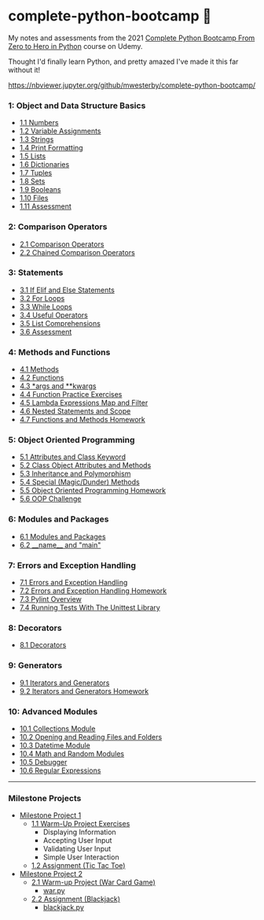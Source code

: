 # complete-python-bootcamp 🐍

My notes and assessments from the 2021 [Complete Python Bootcamp From Zero to Hero in Python](https://www.udemy.com/course/complete-python-bootcamp/) course on Udemy.

Thought I'd finally learn Python, and pretty amazed I've made it this far without it!

https://nbviewer.jupyter.org/github/mwesterby/complete-python-bootcamp/

### 1: Object and Data Structure Basics
- [1.1 Numbers](/01:%20Objects%20and%20Data%20Structure%20Basics/1.1%20Numbers.ipynb)
- [1.2 Variable Assignments](/01:%20Objects%20and%20Data%20Structure%20Basics//1.2%20Variable%20Assignments.ipynb)
- [1.3 Strings](/01:%20Objects%20and%20Data%20Structure%20Basics/1.3%20Strings.ipynb)
- [1.4 Print Formatting](/01:%20Objects%20and%20Data%20Structure%20Basics/1.4%20Print%20Formatting.ipynb)
- [1.5 Lists](/01:%20Objects%20and%20Data%20Structure%20Basics/1.5%20Lists.ipynb)
- [1.6 Dictionaries](/01:%20Objects%20and%20Data%20Structure%20Basics/1.6%20Dictionaries.ipynb)
- [1.7 Tuples](/01:%20Objects%20and%20Data%20Structure%20Basics/1.7%20Tuples.ipynb)
- [1.8 Sets](/01:%20Objects%20and%20Data%20Structure%20Basics/1.8%20Sets.ipynb)
- [1.9 Booleans](/01:%20Objects%20and%20Data%20Structure%20Basics/1.9%20Booleans.ipynb)
- [1.10 Files](/01:%20Objects%20and%20Data%20Structure%20Basics/1.10%20Files.ipynb)
- [1.11 Assessment](/01:%20Objects%20and%20Data%20Structure%20Basics/1.11%20Objects%20and%20Data%20Structures%20Assessment%20Test.ipynb)

### 2: Comparison Operators
- [2.1 Comparison Operators](/02:%20Comparison%20Operators/2.1%20Comparison%20Operators.ipynb)
- [2.2 Chained Comparison Operators](/02:%20Comparison%20Operators/2.2%20Chained%20Comparison%20Operators.ipynb)

### 3: Statements
- [3.1 If Elif and Else Statements](/03:%20Statements/3.1%20If%20Elif%20and%20Else%20Statements.ipynb)
- [3.2 For Loops](/03:%20Statements/3.2%20For%20Loops.ipynb)
- [3.3 While Loops](/03:%20Statements/3.3%20While%20Loops.ipynb)
- [3.4 Useful Operators](/03:%20Statements/3.4%20Useful%20Operators.ipynb)
- [3.5 List Comprehensions](/03:%20Statements/3.5%20List%20Comprehensions.ipynb)
- [3.6 Assessment](/03:%20Statements/3.6%20Statements%20Assessment%20Test.ipynb)

### 4: Methods and Functions
- [4.1 Methods](/04:%20Methods%20and%20Functions/4.1%20Methods.ipynb)
- [4.2 Functions](/04:%20Methods%20and%20Functions/4.2%20Functions.ipynb)
- [4.3 *args and **kwargs](/04:%20Methods%20and%20Functions/4.3%20args%20and%20kwargs.ipynb)
- [4.4 Function Practice Exercises](/04:%20Methods%20and%20Functions/4.4%20Function%20Practice%20Exercises.ipynb)
- [4.5 Lambda Expressions Map and Filter](/04:%20Methods%20and%20Functions/4.5%20Lambda%20Expressions%20Map%20and%20Filter.ipynb)
- [4.6 Nested Statements and Scope](/04:%20Methods%20and%20Functions/4.6%20Nested%20Statements%20and%20Scope.ipynb)
- [4.7 Functions and Methods Homework](/04:%20Methods%20and%20Functions/4.7%20Functions%20and%20Methods%20Homework.ipynb)

### 5: Object Oriented Programming
- [5.1 Attributes and Class Keyword](/05:%20Object%20Oriented%20Programming/5.1%20Attributes%20and%20Class%20Keyword.ipynb)
- [5.2 Class Object Attributes and Methods](/05:%20Object%20Oriented%20Programming/5.2%20Class%20Object%20Attributes%20and%20Methods.ipynb)
- [5.3 Inheritance and Polymorphism](/05:%20Object%20Oriented%20Programming/5.3%20Inheritance%20and%20Polymorphism.ipynb)
- [5.4 Special (Magic/Dunder) Methods](/05:%20Object%20Oriented%20Programming/5.4%20Special%20(Magic%20or%20Dunder)%20Methods.ipynb)
- [5.5 Object Oriented Programming Homework](/05:%20Object%20Oriented%20Programming/5.5%20Object%20Oriented%20Programming%20Homework.ipynb)
- [5.6 OOP Challenge](/05:%20Object%20Oriented%20Programming/5.6%20OOP%20Challenge.ipynb)

### 6: Modules and Packages
- [6.1 Modules and Packages](/06:%20Modules%20and%20Packages/6.1%20Modules%20and%20Packages)
- [6.2 \_\_name__ and "main"](/06:%20Modules%20and%20Packages/6.2%20__name__%20and%20"__main__")

### 7: Errors and Exception Handling
- [7.1 Errors and Exception Handling](/07:%20Errors%20and%20Exception%20Handling/7.1%20Errors%20and%20Exception%20Handling.ipynb)
- [7.2 Errors and Exception Handling Homework](/07:%20Errors%20and%20Exception%20Handling/7.2%20Errors%20and%20Exceptions%20Homework.ipynb)
- [7.3 Pylint Overview](/07:%20Errors%20and%20Exception%20Handling/7.3%20Pylint%20Overview)
- [7.4 Running Tests With The Unittest Library](/07:%20Errors%20and%20Exception%20Handling/7.4%20Running%20Tests%20With%20The%20Unittest%20Library)

### 8: Decorators
- [8.1 Decorators](/08:%20Decorators/8.1%20Decorators.ipynb)

### 9: Generators
- [9.1 Iterators and Generators](/09:%20Generators/9.1%20Iterators%20and%20Generators.ipynb)
- [9.2 Iterators and Generators Homework](/09:%20Generators/9.2%20Iterators%20and%20Generators%20Homework.ipynb)

### 10: Advanced Modules
- [10.1 Collections Module](/10:%20Advanced%20Modules/10.1%20Collections%20Module.ipynb)
- [10.2 Opening and Reading Files and Folders](/10:%20Advanced%20Modules/10.2%20Opening%20and%20Reading%20Files%20and%20Folders.ipynb)
- [10.3 Datetime Module](/10:%20Advanced%20Modules/10.3%20Datetime%20Module.ipynb)
- [10.4 Math and Random Modules](/10:%20Advanced%20Modules/10.4%20Math%20and%20Random%20Modules.ipynb)
- [10.5 Debugger](/10:%20Advanced%20Modules/10.5%20Debugger.ipynb)
- [10.6 Regular Expressions](/10:%20Advanced%20Modules/10.6%20Regular%20Expressions.ipynb)

<hr />

### Milestone Projects
- [Milestone Project 1](/Milestone%20Projects/Milestone%20Project%201)
  - [1.1 Warm-Up Project Exercises](/Milestone%20Projects/Milestone%20Project%201/1.1%20Warm-Up%20Project%20Exercises.ipynb)
    - Displaying Information
    - Accepting User Input
    - Validating User Input
    - Simple User Interaction
  - [1.2 Assignment (Tic Tac Toe)](/Milestone%20Projects/Milestone%20Project%201/1.2%20Assignment.ipynb)
- [Milestone Project 2](/Milestone%20Projects/Milestone%20Project%202)
  - [2.1 Warm-up Project (War Card Game)](/Milestone%20Projects/Milestone%20Project%202/2.1%20Milestone%202%20Warmup%20Project.ipynb)
    - [war.py](/Milestone%20Projects/Milestone%20Project%202/war.py)
   - [2.2 Assignment (Blackjack)](/Milestone%20Projects/Milestone%20Project%202/2.2%20Assignment.ipynb)
     - [blackjack.py](/Milestone%20Projects/Milestone%20Project%202/blackjack.py)
